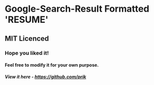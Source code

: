 # Google-Search-Result Formatted 'RESUME'
## MIT Licenced
### Hope you liked it!
#### Feel free to modify it for your own purpose. 
##### View it here - https://github.com/prik 



